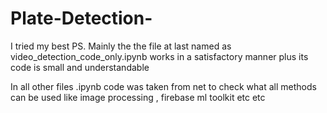 # Plate-Detection-
I tried my best
PS.
Mainly the the file at last named as video_detection_code_only.ipynb works in a satisfactory manner plus its code is small and understandable

In all other files .ipynb code was taken from net to check what all methods can be used like image processing , firebase ml toolkit etc etc
